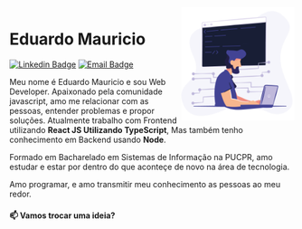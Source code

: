 <img align="right" height="200px" src="./image.png" />

# Eduardo Mauricio

[![Linkedin Badge](https://img.shields.io/badge/Eduardo%20Mauricio-6633cc?style=flat-square&logo=Linkedin&logoColor=white)](https://www.linkedin.com/in/eduardomfonseca/)
[![Email Badge](https://img.shields.io/badge/eduardo.mfonseca@hotmail.com-6633cc?style=flat-square&logo=Microsoft&logoColor=white)](mailto:eduardo.mfonseca@hotmail.com)

Meu nome é Eduardo Mauricio e sou Web Developer. Apaixonado pela comunidade javascript, amo me relacionar com as pessoas, entender problemas e propor soluções. Atualmente trabalho com Frontend utilizando **React JS Utilizando TypeScript**, Mas também tenho conhecimento em Backend usando **Node**.

Formado em Bacharelado em Sistemas de Informação na PUCPR, amo estudar e estar por dentro do que aconteçe de novo na área de tecnologia.

Amo programar, e amo transmitir meu conhecimento as pessoas ao meu redor.

#### :mailbox: Vamos trocar uma ideia?
